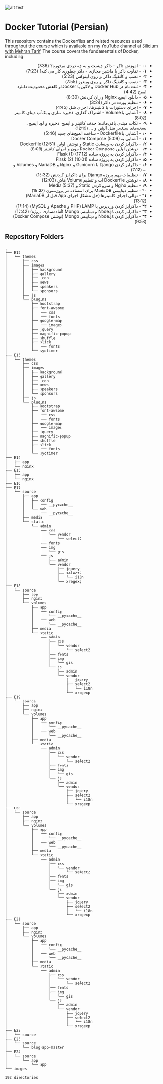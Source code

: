 ![alt text](images/thumbnail.png)

# Docker Tutorial (Persian)

This repository contains the Dockerfiles and related resources used throughout the course which is available on my YouTube channel at [Silicium with Mehran Tarif](https://www.youtube.com/playlist?list=PLAt10Vana3Ye_xFzq-whnnOhPsHQe1NDX). The course covers the fundamentals of Docker, including:

<div dir="rtl" align="right">

- **۰۰** - آموزش داکر - داکر چیست و به چه دردی میخوره؟ (7:36)  
- **۰۱** - تفاوت داکر با ماشین مجازی - داکر چطوری کار می کنه؟ (7:23)  
- **۰۲** - نصب و کانفیگ داکر بر روی لینوکس (5:23)  
- **۰۳** - نصب و کانفیگ داکر بر روی ویندوز (7:55)  
- **۰۴** - ثبت نام در Docker Hub و لاگین با Docker و کاهش محدودیت دانلود ایمیج (4:42)  
- **۰۵** - دانلود ایمیج Nginx و ران کردنش (8:30)  
- **۰۶** - تنظیم پورت در داکر (3:24)  
- **۰۷** - اجرای دستورات با کانتینرها، اجرای شل (4:45)  
- **۰۸** - آشنایی با Volume - اشتراک گذاری، ذخیره سازی و بک‌آپ دیتای کانتینر (8:02)  
- **۰۹** - نکات مبتدی باقی‌مانده: حذف کانتینر و ایمیج، ذخیره و لود ایمیج، نسخه‌های سبک‌تر مثل آلپاین و ... (12:19)  
- **۱۰** - آشنایی با Dockerfile - ساخت ایمیج‌های جدید (5:46)  
- **۱۱** - آشنایی به Docker Compose (5:09)  
- **۱۲** - داکرایز کردن یه وبسایت Static و نوشتن اولین Dockerfile (12:51)  
- **۱۳** - نوشتن اولین Docker Compose مون و اجرای کانتینر (8:08)  
- **۱۴** - داکرایز کردن یه پروژه ساده Flask (1) (17:12)  
- **۱۵** - داکرایز کردن یه پروژه ساده Flask (2) (10:01)  
- **۱۶** - داکرایز کردن Django با Gunicorn و Nginx و MariaDB و Volumes و ... (7:12)  
- **۱۷** - تنظیمات مهم پروژه Django برای داکرایز کردنش (15:32)  
- **۱۸** - نوشتن Dockerfile اپ و تنظیم Volume هاش (12:03)  
- **۱۹** - تنظیم Nginx و سرو کردن Static و Media (5:37)  
- **۲۰** - تنظیم دیتابیس MariaDB برای استفاده در پروژه‌مون (15:27)  
- **۲۱** - توالی اجرای کانتینرها (حل مشکل اجرای App قبل از MariaDB) (13:12)  
- **۲۲** - داکرایز کردن وردپرس با LAMP (PHP و Apache و MySQL) (17:14)  
- **۲۳** - داکرایز کردن Node.js و دیتابیس Mongo (آماده‌سازی پروژه) (12:42)  
- **۲۴** - داکرایز کردن Node.js و دیتابیس Mongo (نوشتن Docker Compose) (9:53)  

</div>

## Repository Folders

```
.
├── E12
│   └── themes
│       ├── css
│       ├── images
│       │   ├── background
│       │   ├── gallery
│       │   ├── icon
│       │   ├── news
│       │   ├── speakers
│       │   └── sponsors
│       ├── js
│       └── plugins
│           ├── bootstrap
│           ├── font-awsome
│           │   ├── css
│           │   └── fonts
│           ├── google-map
│           │   └── images
│           ├── jquery
│           ├── magnific-popup
│           ├── shuffle
│           ├── slick
│           │   └── fonts
│           └── syotimer
├── E13
│   └── themes
│       ├── css
│       ├── images
│       │   ├── background
│       │   ├── gallery
│       │   ├── icon
│       │   ├── news
│       │   ├── speakers
│       │   └── sponsors
│       ├── js
│       └── plugins
│           ├── bootstrap
│           ├── font-awsome
│           │   ├── css
│           │   └── fonts
│           ├── google-map
│           │   └── images
│           ├── jquery
│           ├── magnific-popup
│           ├── shuffle
│           ├── slick
│           │   └── fonts
│           └── syotimer
├── E14
│   ├── app
│   └── nginx
├── E15
│   ├── app
│   └── nginx
├── E16
├── E17
│   └── source
│       ├── app
│       │   ├── config
│       │   │   └── __pycache__
│       │   └── web
│       │       └── __pycache__
│       ├── media
│       └── static
│           └── admin
│               ├── css
│               │   └── vendor
│               │       └── select2
│               ├── fonts
│               ├── img
│               │   └── gis
│               └── js
│                   ├── admin
│                   └── vendor
│                       ├── jquery
│                       ├── select2
│                       │   └── i18n
│                       └── xregexp
├── E18
│   └── source
│       ├── app
│       ├── nginx
│       └── volumes
│           ├── app
│           │   ├── config
│           │   │   └── __pycache__
│           │   └── web
│           │       └── __pycache__
│           ├── media
│           └── static
│               └── admin
│                   ├── css
│                   │   └── vendor
│                   │       └── select2
│                   ├── fonts
│                   ├── img
│                   │   └── gis
│                   └── js
│                       ├── admin
│                       └── vendor
│                           ├── jquery
│                           ├── select2
│                           │   └── i18n
│                           └── xregexp
├── E19
│   └── source
│       ├── app
│       ├── nginx
│       └── volumes
│           ├── app
│           │   ├── config
│           │   │   └── __pycache__
│           │   └── web
│           │       └── __pycache__
│           ├── media
│           └── static
│               └── admin
│                   ├── css
│                   │   └── vendor
│                   │       └── select2
│                   ├── fonts
│                   ├── img
│                   │   └── gis
│                   └── js
│                       ├── admin
│                       └── vendor
│                           ├── jquery
│                           ├── select2
│                           │   └── i18n
│                           └── xregexp
├── E20
│   └── source
│       ├── app
│       ├── nginx
│       └── volumes
│           ├── app
│           │   ├── config
│           │   │   └── __pycache__
│           │   └── web
│           │       └── __pycache__
│           ├── media
│           └── static
│               └── admin
│                   ├── css
│                   │   └── vendor
│                   │       └── select2
│                   ├── fonts
│                   ├── img
│                   │   └── gis
│                   └── js
│                       ├── admin
│                       └── vendor
│                           ├── jquery
│                           ├── select2
│                           │   └── i18n
│                           └── xregexp
├── E21
│   └── source
│       ├── app
│       ├── nginx
│       └── volumes
│           ├── app
│           │   ├── config
│           │   │   └── __pycache__
│           │   └── web
│           │       └── __pycache__
│           ├── media
│           └── static
│               └── admin
│                   ├── css
│                   │   └── vendor
│                   │       └── select2
│                   ├── fonts
│                   ├── img
│                   │   └── gis
│                   └── js
│                       ├── admin
│                       └── vendor
│                           ├── jquery
│                           ├── select2
│                           │   └── i18n
│                           └── xregexp
├── E22
│   └── source
├── E23
│   └── source
│       └── blog-app-master
├── E24
│   └── source
│       └── app
│           └── app
└── images

192 directories

```